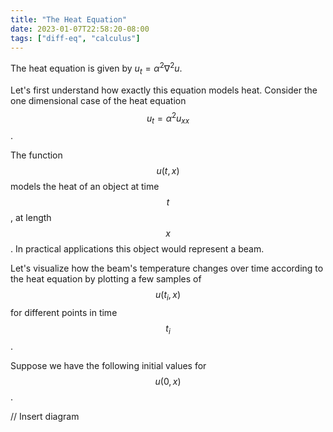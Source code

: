 ```yaml
---
title: "The Heat Equation"
date: 2023-01-07T22:58:20-08:00
tags: ["diff-eq", "calculus"]
---
```


The heat equation is given by $u_{t} = \alpha^2 \nabla^2 u$.

Let's first understand how exactly this equation models heat.
Consider the one dimensional case of the heat equation
$$u_{t} = \alpha^2 u_{xx}$$.

The function $$u(t, x)$$ models the heat of an object
at time $$t$$, at length $$x$$.
In practical applications this object would represent a beam.

Let's visualize how the beam's temperature changes over time
according to the heat equation
by plotting a few samples of $$u(t_i, x)$$ for different points
in time $$t_i$$.

Suppose we have the following initial values for $$u(0, x)$$.

// Insert diagram
